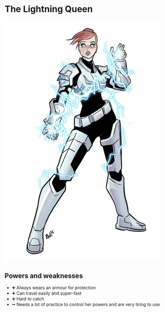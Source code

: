 # The Lightning Queen

![picture](../images/the-lightning-queen.jpg)

## Powers and weaknesses

- ➕ Always wears an armour for protection
- ➕ Can travel easily and super-fast
- ➕ Hard to catch
- ➖ Needs a lot of practice to control her powers and are very tiring to use